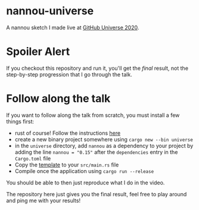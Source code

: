 # nannou-universe
A nannou sketch I made live at [GitHub Universe 2020](https://githubuniverse.com/Nannou-creative-coding-with-Rust/).

# Spoiler Alert
If you checkout this repository and run it, you'll get the *final* result, not the step-by-step progression that I go through the talk. 

# Follow along the talk
If you want to follow along the talk from scratch, you must install a few things first:

* rust of course! Follow the instructions [here](https://www.rust-lang.org/tools/install)
* create a new binary project somewhere using `cargo new --bin universe`
* in the `universe` directory, add `nannou` as a dependency to your project by adding the line `nannou = "0.15"` after the `dependencies` entry in the `Cargo.toml` file
* Copy the [template](https://github.com/nannou-org/nannou/blob/master/examples/templates/template_app.rs) to your `src/main.rs` file
* Compile once the application using `cargo run --release` 

You should be able to then just reproduce what I do in the video.

The repository here just gives you the final result, feel free to play around and ping me with your results! 
